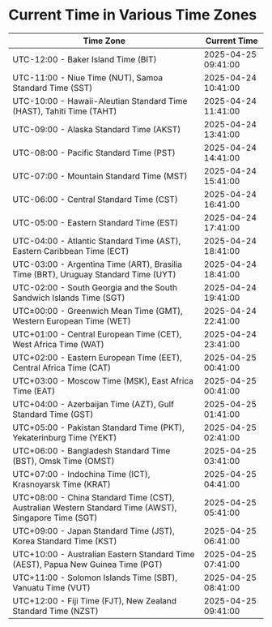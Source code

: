 # Current Time in Various Time Zones

| Time Zone | Current Time |
|-----------|--------------|
| UTC-12:00 - Baker Island Time (BIT) | 2025-04-25 09:41:00 |
| UTC-11:00 - Niue Time (NUT), Samoa Standard Time (SST) | 2025-04-24 10:41:00 |
| UTC-10:00 - Hawaii-Aleutian Standard Time (HAST), Tahiti Time (TAHT) | 2025-04-24 11:41:00 |
| UTC-09:00 - Alaska Standard Time (AKST) | 2025-04-24 13:41:00 |
| UTC-08:00 - Pacific Standard Time (PST) | 2025-04-24 14:41:00 |
| UTC-07:00 - Mountain Standard Time (MST) | 2025-04-24 15:41:00 |
| UTC-06:00 - Central Standard Time (CST) | 2025-04-24 16:41:00 |
| UTC-05:00 - Eastern Standard Time (EST) | 2025-04-24 17:41:00 |
| UTC-04:00 - Atlantic Standard Time (AST), Eastern Caribbean Time (ECT) | 2025-04-24 18:41:00 |
| UTC-03:00 - Argentina Time (ART), Brasília Time (BRT), Uruguay Standard Time (UYT) | 2025-04-24 18:41:00 |
| UTC-02:00 - South Georgia and the South Sandwich Islands Time (SGT) | 2025-04-24 19:41:00 |
| UTC±00:00 - Greenwich Mean Time (GMT), Western European Time (WET) | 2025-04-24 22:41:00 |
| UTC+01:00 - Central European Time (CET), West Africa Time (WAT) | 2025-04-24 23:41:00 |
| UTC+02:00 - Eastern European Time (EET), Central Africa Time (CAT) | 2025-04-25 00:41:00 |
| UTC+03:00 - Moscow Time (MSK), East Africa Time (EAT) | 2025-04-25 00:41:00 |
| UTC+04:00 - Azerbaijan Time (AZT), Gulf Standard Time (GST) | 2025-04-25 01:41:00 |
| UTC+05:00 - Pakistan Standard Time (PKT), Yekaterinburg Time (YEKT) | 2025-04-25 02:41:00 |
| UTC+06:00 - Bangladesh Standard Time (BST), Omsk Time (OMST) | 2025-04-25 03:41:00 |
| UTC+07:00 - Indochina Time (ICT), Krasnoyarsk Time (KRAT) | 2025-04-25 04:41:00 |
| UTC+08:00 - China Standard Time (CST), Australian Western Standard Time (AWST), Singapore Time (SGT) | 2025-04-25 05:41:00 |
| UTC+09:00 - Japan Standard Time (JST), Korea Standard Time (KST) | 2025-04-25 06:41:00 |
| UTC+10:00 - Australian Eastern Standard Time (AEST), Papua New Guinea Time (PGT) | 2025-04-25 07:41:00 |
| UTC+11:00 - Solomon Islands Time (SBT), Vanuatu Time (VUT) | 2025-04-25 08:41:00 |
| UTC+12:00 - Fiji Time (FJT), New Zealand Standard Time (NZST) | 2025-04-25 09:41:00 |
